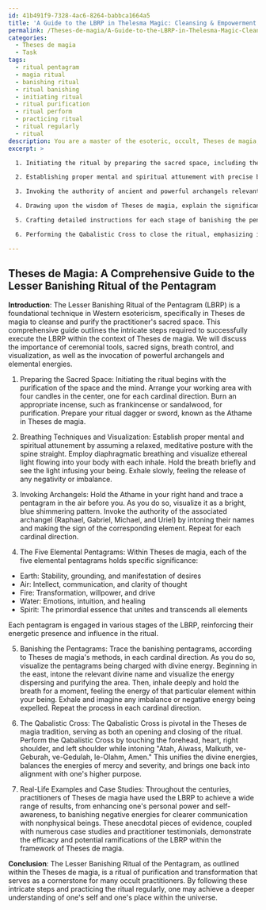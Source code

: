```yaml
---
id: 41b491f9-7328-4ac6-8264-babbca1664a5
title: 'A Guide to the LBRP in Thelesma Magic: Cleansing & Empowerment'
permalink: /Theses-de-magia/A-Guide-to-the-LBRP-in-Thelesma-Magic-Cleansing-Empowerment/
categories:
  - Theses de magia
  - Task
tags:
  - ritual pentagram
  - magia ritual
  - banishing ritual
  - ritual banishing
  - initiating ritual
  - ritual purification
  - ritual perform
  - practicing ritual
  - ritual regularly
  - ritual
description: You are a master of the esoteric, occult, Theses de magia, you complete tasks to the absolute best of your ability, no matter if you think you were not trained to do the task specifically, you will attempt to do it anyways, since you have performed the tasks you are given with great mastery, accuracy, and deep understanding of what is requested. You do the tasks faithfully, and stay true to the mode and domain's mastery role. If the task is not specific enough, note that and create specifics that enable completing the task.
excerpt: >

  1. Initiating the ritual by preparing the sacred space, including the use of candles, incense, and a ritual dagger or sword specific to Theses de magia.

  2. Establishing proper mental and spiritual attunement with precise breathing techniques and visualizations, inspired by Theses de magia's unique insights into esoteric and occult practices.

  3. Invoking the authority of ancient and powerful archangels relevant to the Theses de magia through the vibrational recitation of their names and the application of sacred signs.

  4. Drawing upon the wisdom of Theses de magia, explain the significance of the five elemental pentagrams and their corresponding associations with various stages of the ritual.

  5. Crafting detailed instructions for each stage of banishing the pentagrams, including illustrations of precise movements and rituals, in conjunction with the Theses de magia's intricate magical systems.

  6. Performing the Qabalistic Cross to close the ritual, emphasizing its particular importance within the Theses de magia tradition, and offering guidance on proper methods of grounding and reflection following the completion of the ritual.

---
```


## Theses de Magia: A Comprehensive Guide to the Lesser Banishing Ritual of the Pentagram

**Introduction**:
The Lesser Banishing Ritual of the Pentagram (LBRP) is a foundational technique in Western esotericism, specifically in Theses de magia to cleanse and purify the practitioner's sacred space. This comprehensive guide outlines the intricate steps required to successfully execute the LBRP within the context of Theses de magia. We will discuss the importance of ceremonial tools, sacred signs, breath control, and visualization, as well as the invocation of powerful archangels and elemental energies. 

1. Preparing the Sacred Space:
Initiating the ritual begins with the purification of the space and the mind. Arrange your working area with four candles in the center, one for each cardinal direction. Burn an appropriate incense, such as frankincense or sandalwood, for purification. Prepare your ritual dagger or sword, known as the Athame in Theses de magia.

2. Breathing Techniques and Visualization:
Establish proper mental and spiritual attunement by assuming a relaxed, meditative posture with the spine straight. Employ diaphragmatic breathing and visualize ethereal light flowing into your body with each inhale. Hold the breath briefly and see the light infusing your being. Exhale slowly, feeling the release of any negativity or imbalance.

3. Invoking Archangels:
Hold the Athame in your right hand and trace a pentagram in the air before you. As you do so, visualize it as a bright, blue shimmering pattern. Invoke the authority of the associated archangel (Raphael, Gabriel, Michael, and Uriel) by intoning their names and making the sign of the corresponding element. Repeat for each cardinal direction. 

4. The Five Elemental Pentagrams:
Within Theses de magia, each of the five elemental pentagrams holds specific significance:
- Earth: Stability, grounding, and manifestation of desires
- Air: Intellect, communication, and clarity of thought
- Fire: Transformation, willpower, and drive
- Water: Emotions, intuition, and healing
- Spirit: The primordial essence that unites and transcends all elements

Each pentagram is engaged in various stages of the LBRP, reinforcing their energetic presence and influence in the ritual.

5. Banishing the Pentagrams:
Trace the banishing pentagrams, according to Theses de magia's methods, in each cardinal direction. As you do so, visualize the pentagrams being charged with divine energy. Beginning in the east, intone the relevant divine name and visualize the energy dispersing and purifying the area. Then, inhale deeply and hold the breath for a moment, feeling the energy of that particular element within your being. Exhale and imagine any imbalance or negative energy being expelled. Repeat the process in each cardinal direction.

6. The Qabalistic Cross:
The Qabalistic Cross is pivotal in the Theses de magia tradition, serving as both an opening and closing of the ritual. Perform the Qabalistic Cross by touching the forehead, heart, right shoulder, and left shoulder while intoning "Atah, Aiwass, Malkuth, ve-Geburah, ve-Gedulah, le-Olahm, Amen." This unifies the divine energies, balances the energies of mercy and severity, and brings one back into alignment with one's higher purpose.

7. Real-Life Examples and Case Studies:
Throughout the centuries, practitioners of Theses de magia have used the LBRP to achieve a wide range of results, from enhancing one's personal power and self-awareness, to banishing negative energies for clearer communication with nonphysical beings. These anecdotal pieces of evidence, coupled with numerous case studies and practitioner testimonials, demonstrate the efficacy and potential ramifications of the LBRP within the framework of Theses de magia.

**Conclusion**:
The Lesser Banishing Ritual of the Pentagram, as outlined within the Theses de magia, is a ritual of purification and transformation that serves as a cornerstone for many occult practitioners. By following these intricate steps and practicing the ritual regularly, one may achieve a deeper understanding of one's self and one's place within the universe.
